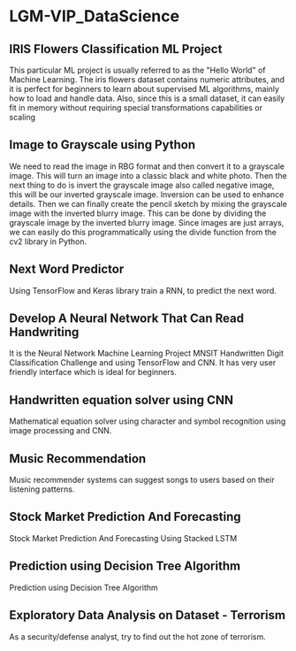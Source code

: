 # LGM-VIP_DataScience

## IRIS Flowers Classification ML Project

This particular ML project is usually referred to as the "Hello World" of Machine Learning. 
The iris flowers dataset contains numeric attributes, and it is perfect for beginners to learn about supervised ML algorithms, mainly how to load and handle data. 
Also, since this is a small dataset, it can easily fit in memory without requiring special transformations capabilities or scaling

## Image to Grayscale using Python

We need to read the image in RBG format and then convert it to a grayscale image. 
This will turn an image into a classic black and white photo. 
Then the next thing to do is invert the grayscale image also called negative image, this will be our inverted grayscale image. 
Inversion can be used to enhance details. 
Then we can finally create the pencil sketch by mixing the grayscale image with the inverted blurry image. 
This can be done by dividing the grayscale image by the inverted blurry image. 
Since images are just arrays, we can easily do this programmatically using the divide function from the cv2 library in Python.

## Next Word Predictor

Using TensorFlow and Keras library train a RNN, to predict the next word.

## Develop A Neural Network That Can Read Handwriting

It is the Neural Network Machine Learning Project MNSIT Handwritten Digit Classification Challenge and using TensorFlow and CNN.
It has very user friendly interface which is ideal for beginners.

## Handwritten equation solver using CNN
Mathematical equation solver using character and symbol recognition using image processing and CNN. 

## Music Recommendation
Music recommender systems can suggest songs to users based on their listening patterns.

## Stock Market Prediction And Forecasting 
Stock Market Prediction And Forecasting Using Stacked LSTM

## Prediction using Decision Tree Algorithm
Prediction using Decision Tree Algorithm

## Exploratory Data Analysis on Dataset - Terrorism
As a security/defense analyst, try to find out the hot zone of terrorism.
